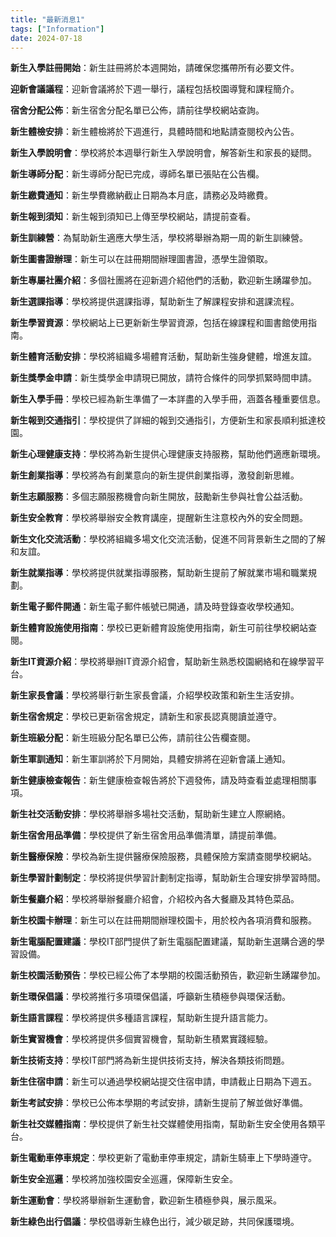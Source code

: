 ```yaml
---
title: "最新消息1"
tags: ["Information"]
date: 2024-07-18
---
```


**新生入學註冊開始**：新生註冊將於本週開始，請確保您攜帶所有必要文件。

**迎新會議議程**：迎新會議將於下週一舉行，議程包括校園導覽和課程簡介。

**宿舍分配公佈**：新生宿舍分配名單已公佈，請前往學校網站查詢。

**新生體檢安排**：新生體檢將於下週進行，具體時間和地點請查閱校內公告。

**新生入學說明會**：學校將於本週舉行新生入學說明會，解答新生和家長的疑問。

**新生導師分配**：新生導師分配已完成，導師名單已張貼在公告欄。

**新生繳費通知**：新生學費繳納截止日期為本月底，請務必及時繳費。

**新生報到須知**：新生報到須知已上傳至學校網站，請提前查看。

**新生訓練營**：為幫助新生適應大學生活，學校將舉辦為期一周的新生訓練營。

**新生圖書證辦理**：新生可以在註冊期間辦理圖書證，憑學生證領取。

**新生專屬社團介紹**：多個社團將在迎新週介紹他們的活動，歡迎新生踴躍參加。

**新生選課指導**：學校將提供選課指導，幫助新生了解課程安排和選課流程。

**新生學習資源**：學校網站上已更新新生學習資源，包括在線課程和圖書館使用指南。

**新生體育活動安排**：學校將組織多場體育活動，幫助新生強身健體，增進友誼。

**新生獎學金申請**：新生獎學金申請現已開放，請符合條件的同學抓緊時間申請。

**新生入學手冊**：學校已經為新生準備了一本詳盡的入學手冊，涵蓋各種重要信息。

**新生報到交通指引**：學校提供了詳細的報到交通指引，方便新生和家長順利抵達校園。

**新生心理健康支持**：學校將為新生提供心理健康支持服務，幫助他們適應新環境。

**新生創業指導**：學校將為有創業意向的新生提供創業指導，激發創新思維。

**新生志願服務**：多個志願服務機會向新生開放，鼓勵新生參與社會公益活動。

**新生安全教育**：學校將舉辦安全教育講座，提醒新生注意校內外的安全問題。

**新生文化交流活動**：學校將組織多場文化交流活動，促進不同背景新生之間的了解和友誼。

**新生就業指導**：學校將提供就業指導服務，幫助新生提前了解就業市場和職業規劃。

**新生電子郵件開通**：新生電子郵件帳號已開通，請及時登錄查收學校通知。

**新生體育設施使用指南**：學校已更新體育設施使用指南，新生可前往學校網站查閱。

**新生IT資源介紹**：學校將舉辦IT資源介紹會，幫助新生熟悉校園網絡和在線學習平台。

**新生家長會議**：學校將舉行新生家長會議，介紹學校政策和新生生活安排。

**新生宿舍規定**：學校已更新宿舍規定，請新生和家長認真閱讀並遵守。

**新生班級分配**：新生班級分配名單已公佈，請前往公告欄查閱。

**新生軍訓通知**：新生軍訓將於下月開始，具體安排將在迎新會議上通知。

**新生健康檢查報告**：新生健康檢查報告將於下週發佈，請及時查看並處理相關事項。

**新生社交活動安排**：學校將舉辦多場社交活動，幫助新生建立人際網絡。

**新生宿舍用品準備**：學校提供了新生宿舍用品準備清單，請提前準備。

**新生醫療保險**：學校為新生提供醫療保險服務，具體保險方案請查閱學校網站。

**新生學習計劃制定**：學校將提供學習計劃制定指導，幫助新生合理安排學習時間。

**新生餐廳介紹**：學校將舉辦餐廳介紹會，介紹校內各大餐廳及其特色菜品。

**新生校園卡辦理**：新生可以在註冊期間辦理校園卡，用於校內各項消費和服務。

**新生電腦配置建議**：學校IT部門提供了新生電腦配置建議，幫助新生選購合適的學習設備。

**新生校園活動預告**：學校已經公佈了本學期的校園活動預告，歡迎新生踴躍參加。

**新生環保倡議**：學校將推行多項環保倡議，呼籲新生積極參與環保活動。

**新生語言課程**：學校將提供多種語言課程，幫助新生提升語言能力。

**新生實習機會**：學校將提供多個實習機會，幫助新生積累實踐經驗。

**新生技術支持**：學校IT部門將為新生提供技術支持，解決各類技術問題。

**新生住宿申請**：新生可以通過學校網站提交住宿申請，申請截止日期為下週五。

**新生考試安排**：學校已公佈本學期的考試安排，請新生提前了解並做好準備。

**新生社交媒體指南**：學校提供了新生社交媒體使用指南，幫助新生安全使用各類平台。

**新生電動車停車規定**：學校更新了電動車停車規定，請新生騎車上下學時遵守。

**新生安全巡邏**：學校將加強校園安全巡邏，保障新生安全。

**新生運動會**：學校將舉辦新生運動會，歡迎新生積極參與，展示風采。

**新生綠色出行倡議**：學校倡導新生綠色出行，減少碳足跡，共同保護環境。
